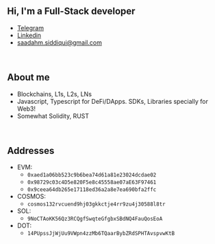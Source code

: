 ## Hi, I'm a Full-Stack developer

- <a href="https://t.me/saadjhk">Telegram</a>
- <a href="https://www.linkedin.com/in/saadjhk/">Linkedin</a>
- <a href="mailto:saadahm.siddiqui@gmail.com">saadahm.siddiqui@gmail.com</a>

</br>

## About me
- Blockchains, L1s, L2s, LNs
- Javascript, Typescript for DeFi/DApps. SDKs, Libraries specially for Web3! 
- Somewhat Solidity, RUST

</br>

## Addresses

- EVM:
  - `0xaed1a06bb523c9b6bea74d61a81e23024dcdae02`
  - `0x98729c03c4D5e820F5e8c45558ae07aE63F97461`
  - `0x9ceea64db265e17118ed36a2a8e7ea690bfa2ffc`
- COSMOS:
  - `cosmos132rvcuend9hj03gkkctje4rr9zu4j30588l8tr`
- SOL:
  - `9NoCTAoKK56Qz3RCQgfSwqteGfgbxSBdNQ4FauQosEoA`
- DOT:
  - `14PUpssJjWjUu9VWpn4zzMb6TQaarBybZRdSPHTAvspvwKtB`
<!-- ![My GitHub stats](https://github-readme-stats.vercel.app/api?username=saadjhk) -->
